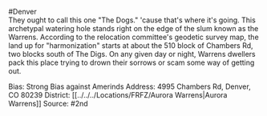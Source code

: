 #Denver   
They ought to call this one "The Dogs." 'cause that's where it's going. This archetypal watering hole stands right on the edge of the slum known as the Warrens. According to the relocation committee's geodetic survey map, the land up for "harmonization" starts at about the 510 block of Chambers Rd, two blocks south of The Digs. On any given day or night, Warrens dwellers pack this place trying to drown their sorrows or scam some way of getting out.

Bias: Strong Bias against Amerinds
Address: 4995 Chambers Rd, Denver, CO 80239
District: [[../../../Locations/FRFZ/Aurora Warrens|Aurora Warrens]]
Source: #2nd 